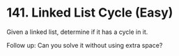 # 141. Linked List Cycle (Easy)

Given a linked list, determine if it has a cycle in it.

Follow up:
Can you solve it without using extra space?
